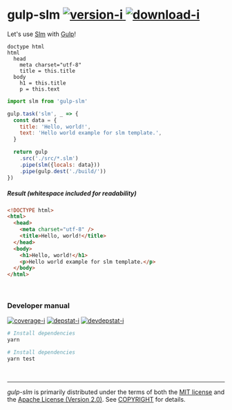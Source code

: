gulp-slm [![version-i] ![download-i]][npm]
========

Let's use [Slm] with [Gulp]!

```slim
doctype html
html
  head
    meta charset="utf-8"
    title = this.title
  body
    h1 = this.title
    p = this.text
```

```javascript
import slm from 'gulp-slm'

gulp.task('slm', _ => {
  const data = {
    title: 'Hello, world!',
    text: 'Hello world example for slm template.',
  }

  return gulp
    .src('./src/*.slm')
    .pipe(slm({locals: data}))
    .pipe(gulp.dest('./build/'))
})
```

##### Result *(whitespace included for readability)*

```html
<!DOCTYPE html>
<html>
  <head>
    <meta charset="utf-8" />
    <title>Hello, world!</title>
  </head>
  <body>
    <h1>Hello, world!</h1>
    <p>Hello world example for slm template.</p>
  </body>
</html>
```

<br>

### Developer manual

[![coverage-i]][coveralls]
[![depstat-i]][david]
[![devdepstat-i]][david]

```bash
# Install dependencies
yarn

# Install dependencies
yarn test
```

<br>

--------

*gulp-slm* is primarily distributed under the terms of both the [MIT license]
and the [Apache License (Version 2.0)]. See [COPYRIGHT] for details.

[Slm]:          https://github.com/slm-lang/slm
[Gulp]:         https://gulpjs.com/
[npm]:          https://npmjs.org/package/gulp-slm
[coveralls]:    https://coveralls.io/r/simnalamburt/gulp-slm
[david]:        https://david-dm.org/simnalamburt/gulp-slm

[version-i]:    https://badgen.net/npm/v/gulp-slm
[download-i]:   https://badgen.net/npm/dt/gulp-slm
[coverage-i]:   https://badgen.net/coveralls/c/github/simnalamburt/gulp-slm/master
[depstat-i]:    https://badgen.net/david/dep/simnalamburt/gulp-slm
[devdepstat-i]: https://badgen.net/david/dev/simnalamburt/gulp-slm

[MIT license]: LICENSE-MIT
[Apache License (Version 2.0)]: LICENSE-APACHE
[COPYRIGHT]: COPYRIGHT
